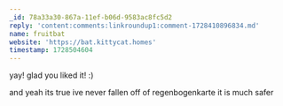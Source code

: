 ```yaml
---
_id: 78a33a30-867a-11ef-b06d-9583ac8fc5d2
reply: 'content:comments:linkroundup1:comment-1728410896834.md'
name: fruitbat
website: 'https://bat.kittycat.homes'
timestamp: 1728504604
---
```

yay! glad you liked it! :)

and yeah its true ive never fallen off of regenbogenkarte it is much safer
